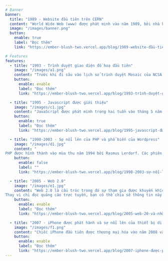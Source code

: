 ```yaml
---
# Banner
banner:
  title: "1989 - Website đầu tiên trên CERN"
  content: "World Wide Web (www) được phát minh vào năm 1989, bởi nhà khoa học máy tính Tim Berners-Lee khi đang làm việc tại CERN. Web ban đầu được hình thành và phát triển với mục đích đáp ứng nhu cầu chia sẻ thông tin giữa các nhà khoa học ở các trường đại học và viện nghiên cứu trên toàn thế giới."
  image: "/images/banner.png"
  button:
    enable: true
    label: "Đọc thêm"
    link: "https://ember-blush-two.vercel.app/blog/1989-website-đầu-tiên"

# Features
features:
  - title: "1993 - Trình duyệt giao diện đồ hoạ đầu tiên"
    image: "/images/a1.png"
    content: "Trước khi đi sâu vào lịch sử trình duyệt Mosaic của NCSA, hãy cùng tìm hiểu lý do tại sao Mosaic lại mang tính cách mạng đến vậy. Vào đầu những năm 1990, việc sử dụng Internet đòi hỏi sự hiểu biết về các giao thức kỹ thuật phức tạp và giao diện dựa trên văn bản khó hiểu."
    button:
      enable: enable
      label: "Đọc thêm"
      link: "https://ember-blush-two.vercel.app/blog/1993-trình-duyệt-giao-diện-đồ-hoạ-đầu-tiên"

  - title: "1995 - Javascript được giới thiệu"
    image: "/images/c1.jpg"
    content: "JavaScript được phát minh trong hai tuần vào tháng 5 năm 1995 bởi Brendan Eich, lúc đó là lập trình viên mới được thuê tại công ty zNetscape. Dự án được Netscape khởi xướng vì mong muốn mở rộng Web thời kỳ đầu vượt ra ngoài giới hạn của HTML, ngôn ngữ đánh dấu khai báo dùng để viết các trang web. Đặc biệt, Netscape muốn thêm tính tương tác vào các trang web. JavaScript cuối cùng đã trở thành giải pháp."
    button:
      enable: true
      label: "Đọc thêm"
      link: "https://ember-blush-two.vercel.app/blog/1995-javascript-được-giới-thiệu"

  - title: "1998-2003 - Sự nổi lên của PHP và phổ biến của Wordpress"
    image: "/images/d1.jpg"
    content: "
PHP được hình thành vào mùa thu năm 1994 bởi Rasmus Lerdorf. Các phiên bản đầu tiên chưa được phát hành đã được sử dụng trên trang chủ của anh ấy để theo dõi xem ai đang xem hồ sơ cá nhân của anh ấy. Phiên bản đầu tiên được người khác sử dụng đã có vào khoảng đầu năm 1995."
    button:
      enable: false
      label: ""
      link: "https://ember-blush-two.vercel.app/blog/1998-2003-sự-nổi-lên-của-php-và-phổ-biến-của-wordpress"

  - title: "2005 - Web 2.0"
    image: "/images/e1.jpg"
    content: "Web 2.0 là cấu trúc trong đó sự tham gia được khuyến khích và mời gọi. Thay vì chỉ vào trang web để đọc, bạn có thể bắt đầu tương tác thông qua các bình luận và phương thức chia sẻ.
Thay vì chỉ đọc quảng cáo trực tuyến, bạn có thể chia sẻ thông tin này với người khác và thậm chí bạn có thể tạo quảng cáo của riêng mình thông qua các dịch vụ chuyên biệt."
    button:
      enable: enable
      label: "Đọc thêm"
      link: "https://ember-blush-two.vercel.app/blog/2005-web-20-và-những-lợi-ích-với-doanh-nghiệp"

  - title: "2007 - iPhone được phát hành và sự nổi lên của thiết bị di động thay đổi cách chúng ta sử dụng Web"
    image: "/images/f1.png"
    content: "Chiếc iPhone đầu tiên được thương mại hóa vào năm 2008 và vào năm 2009, chỉ có 0,7% người dùng xem trang web trên thiết bị di động. Gần một thập kỷ sau, vào năm 2018, 52,2% người dân cho biết đã xem trang web từ thiết bị di động của họ."
    button:
      enable: enable
      label: "Đọc thêm"
      link: "https://ember-blush-two.vercel.app/blog/2007-iphone-được-phát-hành-và-sự-nổi-lên-của-thiết-bị-di-động-thay-đổi-cách-chúng-ta-sử-dụng-web"
---
```

